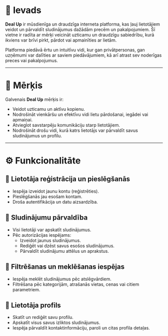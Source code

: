 # 💬 Ievads

**Deal Up** ir mūsdienīga un draudzīga interneta platforma, kas ļauj lietotājiem veidot un pārvaldīt sludinājumus dažādām precēm un pakalpojumiem. Šī vietne ir radīta ar mērķi veicināt uzticamu un draudzīgu sabiedrību, kurā ikviens var brīvi pirkt, pārdot vai apmainīties ar lietām.

Platforma piedāvā ērtu un intuitīvu vidi, kur gan privātpersonas, gan uzņēmumi var dalīties ar saviem piedāvājumiem, kā arī atrast sev noderīgas preces vai pakalpojumus.

---

# 🎯 Mērķis

Galvenais **Deal Up** mērķis ir:

- Veidot uzticamu un aktīvu kopienu.
- Nodrošināt vienkāršu un efektīvu vidi lietu pārdošanai, iegādei vai apmaiņai.
- Atvieglot savstarpēju komunikāciju starp lietotājiem.
- Nodrošināt drošu vidi, kurā katrs lietotājs var pārvaldīt savus sludinājumus un profilu.

---

# ⚙️ Funkcionalitāte

## 🔐 Lietotāja reģistrācija un pieslēgšanās

- Iespēja izveidot jaunu kontu (reģistrēties).
- Pieslēgšanās jau esošam kontam.
- Droša autentifikācija un datu aizsardzība.

## 📢 Sludinājumu pārvaldība

- Visi lietotāji var apskatīt sludinājumus.
- Pēc autorizācijas iespējams:
  - Izveidot jaunus sludinājumus.
  - Rediģēt vai dzēst savus esošos sludinājumus.
  - Pārvaldīt sludinājumu attēlus un aprakstus.

## 🔎 Filtrēšanas un meklēšanas iespējas

- Iespēja meklēt sludinājumus pēc atslēgvārdiem.
- Filtrēšana pēc kategorijām, atrašanās vietas, cenas vai citiem parametriem.

## 👤 Lietotāja profils

- Skatīt un rediģēt savu profilu.
- Apskatīt visus savus izliktos sludinājumus.
- Iespēja pārvaldīt kontaktinformāciju, paroli un citas profila detaļas.

